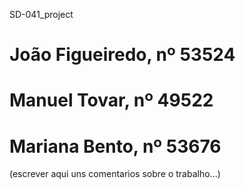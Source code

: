 SD-041_project

# João Figueiredo, nº 53524

# Manuel Tovar, nº 49522

# Mariana Bento, nº 53676

(escrever aqui uns comentarios sobre o trabalho...)
